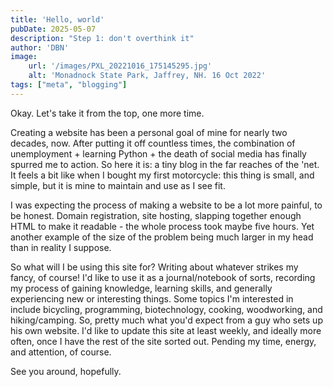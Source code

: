 ```yaml
---
title: 'Hello, world'
pubDate: 2025-05-07
description: "Step 1: don't overthink it"
author: 'DBN'
image:
    url: '/images/PXL_20221016_175145295.jpg'
    alt: 'Monadnock State Park, Jaffrey, NH. 16 Oct 2022'
tags: ["meta", "blogging"]
---
```


<p>Okay. Let's take it from the top, one more time.</p>
									
<p>Creating a website has been a personal goal of mine for nearly two decades, now. After putting it off countless times, the combination of unemployment + learning Python + the death of social media has finally spurred me to action. So here it is: a tiny blog in the far reaches of the 'net. It feels a bit like when I bought my first motorcycle: this thing is small, and simple, but it is mine to maintain and use as I see fit.</p>

<p>I was expecting the process of making a website to be a lot more painful, to be honest. Domain registration, site hosting, slapping together enough HTML to make it readable - the whole process took maybe five hours. Yet another example of the size of the problem being much larger in my head than in reality I suppose.</p>

<p>So what will I be using this site for? Writing about whatever strikes my fancy, of course! I'd like to use it as a journal/notebook of sorts, recording my process of gaining knowledge, learning skills, and generally experiencing new or interesting things. Some topics I'm interested in include bicycling, programming, biotechnology, cooking, woodworking, and hiking/camping. So, pretty much what you'd expect from a guy who sets up his own website. I'd like to update this site at least weekly, and ideally more often, once I have the rest of the site sorted out. Pending my time, energy, and attention, of course.</p>

<p>See you around, hopefully.</p>